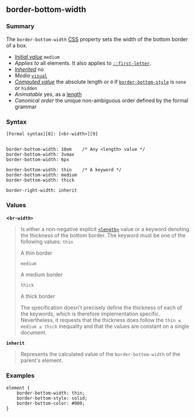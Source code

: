 ## border-bottom-width

### Summary

The `border-bottom-width` [CSS][0] property sets the width of the bottom border of a box.

* _[Initial value][1]_ `medium` 
* _Applies to_ all elements. It also applies to [`::first-letter`][2]. 
* _[Inherited][3]_ no 
* _Media_ [`visual`][4] 
* _[Computed value][5]_ the absolute length or `0` if [`border-bottom-style`][6] is `none` or `hidden` 
* _Animatable_ yes, as a [length][7] 
* _Canonical order_ the unique non-ambiguous order defined by the formal grammar

### Syntax

    [Formal syntax][8]: [<br-width>][9]
    

    border-bottom-width: 10em    /* Any <length> value */
    border-bottom-width: 3vmax
    border-bottom-width: 6px
    
    border-bottom-width: thin    /* A keyword */
    border-bottom-width: medium
    border-bottom-width: thick
    
    border-right-width: inherit
    

### Values

**<`br-width>`**

> Is either a non-negative explicit [`<length>`][10] value or a keyword denoting the thickness of the bottom border. The keyword must be one of the following values:
> `thin`
> 
> A thin border
> 
> `medium`
> 
> A medium border
> 
> `thick`
> 
> A thick border
> 
> The specification doesn't precisely define the thickness of each of the keywords, which is therefore implementation specific. Nevertheless, it requests that the thickness does follow the `thin ≤ medium ≤ thick` inequality and that the values are constant on a single document.

**`inherit`**

> Represents the calculated value of the `border-bottom-width` of the parent's element.

### Examples

    element { 
        border-bottom-width: thin;
        border-bottom-style: solid;
        border-bottom-color: #000;
    }
    



[0]: https://developer.mozilla.org/en/CSS "CSS"
[1]: https://developer.mozilla.org/en/docs/CSS/initial_value
[2]: https://developer.mozilla.org/en/docs/Web/CSS/::first-letter "The ::first-letter CSS pseudo-element selects the first letter of the first line of a block, if it is not preceded by any other content (such as images or inline tables) on its line."
[3]: https://developer.mozilla.org/en/docs/CSS/inheritance
[4]: https://developer.mozilla.org/en/docs/CSS/@media#Media_groups
[5]: https://developer.mozilla.org/en/docs/CSS/computed_value
[6]: https://developer.mozilla.org/en/docs/Web/CSS/border-bottom-style "The border-bottom-style CSS property sets the line style of the bottom border of a box."
[7]: https://developer.mozilla.org/en/docs/CSS/length#Interpolation "Values of the <length> CSS data type are interpolated as real, floating-point numbers."
[8]: https://developer.mozilla.org/en/docs/CSS/Value_definition_syntax "https://developer.mozilla.org/en/docs/CSS/Value_definition_syntax"
[9]: https://developer.mozilla.org/en/docs/CSS/CSS_values_syntax#syntax-br-width "<length> | thin | medium | thick"
[10]: https://developer.mozilla.org/en/docs/Web/CSS/length "The documentation about this has not yet been written; please consider contributing!"